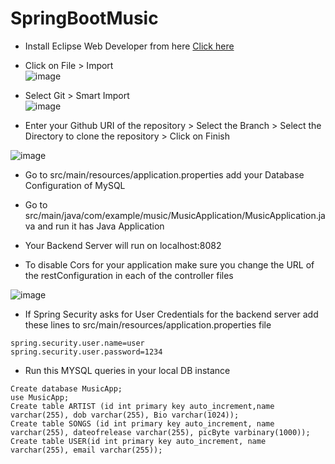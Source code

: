 # SpringBootMusic

- Install Eclipse Web Developer from here <a href="https://www.eclipse.org/downloads/">Click here</a>

- Click on File > Import  
![image](https://user-images.githubusercontent.com/54632221/179565571-dcdcce7b-ab32-4b8d-ad2f-06f170e5cbae.png)

- Select Git > Smart Import <br/>
![image](https://user-images.githubusercontent.com/54632221/179565942-12af98e7-0549-423b-ba6a-c39a329461cc.png)

- Enter your Github URI of the repository > Select the Branch > Select the Directory to clone the repository > Click on Finish

![image](https://user-images.githubusercontent.com/54632221/179566577-60176a7b-0b7c-46f1-bc4a-d99c0ad6275a.png)

- Go to src/main/resources/application.properties add your Database Configuration of MySQL

- Go to src/main/java/com/example/music/MusicApplication/MusicApplication.java and run it has Java Application

- Your Backend Server will run on localhost:8082

- To disable Cors for your application make sure you change the URL of the restConfiguration in each of the controller files

![image](https://user-images.githubusercontent.com/54632221/179567658-10670a8f-3892-4849-8a90-1c067e8e9170.png)

- If Spring Security asks for User Credentials for the backend server add these lines to src/main/resources/application.properties file
```
spring.security.user.name=user
spring.security.user.password=1234
```

- Run this MYSQL queries in your local DB instance
```
Create database MusicApp;
use MusicApp;
Create table ARTIST (id int primary key auto_increment,name varchar(255), dob varchar(255), Bio varchar(1024));
Create table SONGS (id int primary key auto_increment, name varchar(255), dateofrelease varchar(255), picByte varbinary(1000));
Create table USER(id int primary key auto_increment, name varchar(255), email varchar(255));

```

